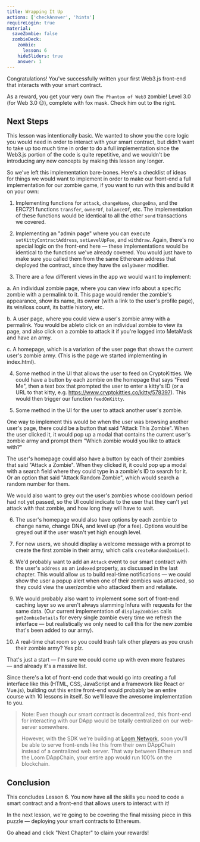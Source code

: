```yaml
---
title: Wrapping It Up
actions: ['checkAnswer', 'hints']
requireLogin: true
material:
  saveZombie: false
  zombieDeck:
    zombie:
      lesson: 6
    hideSliders: true
    answer: 1
---
```


Congratulations! You've successfully written your first Web3.js front-end that interacts with your smart contract.

As a reward, you get your very own `The Phantom of Web3` zombie! Level 3.0 (for Web 3.0 😉), complete with fox mask. Check him out to the right.

## Next Steps

This lesson was intentionally basic. We wanted to show you the core logic you would need in order to interact with your smart contract, but didn't want to take up too much time in order to do a full implementation since the Web3.js portion of the code is quite repetitive, and we wouldn't be introducing any new concepts by making this lesson any longer.

So we've left this implementation bare-bones. Here's a checklist of ideas for things we would want to implement in order to make our front-end a full implementation for our zombie game, if you want to run with this and build it on your own:

1. Implementing functions for `attack`, `changeName`, `changeDna`, and the ERC721 functions `transfer`, `ownerOf`, `balanceOf`, etc. The implementation of these functions would be identical to all the other `send` transactions we covered.

2. Implementing an "admin page" where you can execute `setKittyContractAddress`, `setLevelUpFee`, and `withdraw`. Again, there's no special logic on the front-end here — these implementations would be identical to the functions we've already covered. You would just have to make sure you called them from the same Ethereum address that deployed the contract, since they have the `onlyOwner` modifier.

3. There are a few different views in the app we would want to implement:

  a. An individual zombie page, where you can view info about a specific zombie with a permalink to it. This page would render the zombie's appearance, show its name, its owner (with a link to the user's profile page), its win/loss count, its battle history, etc.

  b. A user page, where you could view a user's zombie army with a permalink. You would be ableto click on an individual zombie to view its page, and also click on a zombie to attack it if you're logged into MetaMask and have an army.
  
  c. A homepage, which is a variation of the user page that shows the current user's zombie army. (This is the page we started implementing in index.html).

4. Some method in the UI that allows the user to feed on CryptoKitties. We could have a button by each zombie on the homepage that says "Feed Me", then a text box that prompted the user to enter a kitty's ID (or a URL to that kitty, e.g. <a href="https://www.cryptokitties.co/kitty/578397" target=_blank>https://www.cryptokitties.co/kitty/578397</a>). This would then trigger our function `feedOnKitty`.

5. Some method in the UI for the user to attack another user's zombie. 

  One way to implement this would be when the user was browsing another user's page, there could be a button that said "Attack This Zombie". When the user clicked it, it would pop up a modal that contains the current user's zombie army and prompt them "Which zombie would you like to attack with?"

  The user's homepage could also have a button by each of their zombies that said "Attack a Zombie". When they clicked it, it could pop up a modal with a search field where they could type in a zombie's ID to search for it. Or an option that said "Attack Random Zombie", which would search a random number for them.

  We would also want to grey out the user's zombies whose cooldown period had not yet passed, so the UI could indicate to the user that they can't yet attack with that zombie, and how long they will have to wait.

6. The user's homepage would also have options by each zombie to change name, change DNA, and level up (for a fee). Options would be greyed out if the user wasn't yet high enough level.

7. For new users, we should display a welcome message with a prompt to create the first zombie in their army, which calls `createRandomZombie()`.

8. We'd probably want to add an `Attack` event to our smart contract with the user's `address` as an `indexed` property, as discussed in the last chapter. This would allow us to build real-time notifications — we could show the user a popup alert when one of their zombies was attacked, so they could view the user/zombie who attacked them and retaliate.

9. We would probably also want to implement some sort of front-end caching layer so we aren't always slamming Infura with requests for the same data. (Our current implementation of `displayZombies` calls `getZombieDetails` for every single zombie every time we refresh the interface — but realistically we only need to call this for the new zombie that's been added to our army).

10. A real-time chat room so you could trash talk other players as you crush their zombie army? Yes plz.

That's just a start — I'm sure we could come up with even more features — and already it's a massive list.

Since there's a lot of front-end code that would go into creating a full interface like this (HTML, CSS, JavaScript and a framework like React or Vue.js), building out this entire front-end would probably be an entire course with 10 lessons in itself. So we'll leave the awesome implementation to you.

> Note: Even though our smart contract is decentralized, this front-end for interacting with our DApp would be totally centralized on our web-server somewhere.
>
> However, with the SDK we're building at <a href="https://medium.com/loom-network/loom-network-is-live-scalable-ethereum-dapps-coming-soon-to-a-dappchain-near-you-29d26da00880" target=_blank>Loom Network</a>, soon you'll be able to serve front-ends like this from their own DAppChain instead of a centralized web server. That way between Ethereum and the Loom DAppChain, your entire app would run 100% on the blockchain.

## Conclusion

This concludes Lesson 6. You now have all the skills you need to code a smart contract and a front-end that allows users to interact with it!

In the next lesson, we're going to be covering the final missing piece in this puzzle — deploying your smart contracts to Ethereum.

Go ahead and click "Next Chapter" to claim your rewards!
